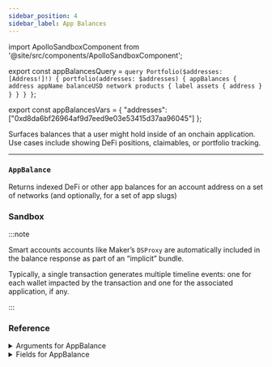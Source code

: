 ```yaml
---
sidebar_position: 4
sidebar_label: App Balances
---
```


import ApolloSandboxComponent from '@site/src/components/ApolloSandboxComponent';

export const appBalancesQuery = `query Portfolio($addresses: [Address!]!) {
  portfolio(addresses: $addresses) {
    appBalances {
      address
      appName
      balanceUSD
      network
      products {
        label
        assets {
          address
        }
      }
    }
  }
}`;

export const appBalancesVars = {
  "addresses": ["0xd8da6bf26964af9d7eed9e03e53415d37aa96045"]
};

Surfaces balances that a user might hold inside of an onchain application. Use cases include showing DeFi positions, claimables, or portfolio tracking.

---



### `AppBalance`

Returns indexed DeFi or other app balances for an account address on a set of networks (and optionally, for a set of app slugs)

### Sandbox

<ApolloSandboxComponent 
  query={appBalancesQuery}
  variables={appBalancesVars}
/>


:::note

Smart accounts accounts like Maker’s `DSProxy` are automatically included in the balance response as part of an “implicit” bundle.

Typically, a single transaction generates multiple timeline events: one for each wallet impacted by the transaction and one for the associated application, if any.

:::

### Reference

<details>
<summary>Arguments for AppBalance</summary>

| Argument      | Description | Type |
| ----------- | ----------- | ----------- |
| `address`      | Addresses for which to retrieve balances, inputted as an array.     | `String!` | 
| `networks`      | Networks for which to retrieve balances, inputted an array.       | `Network!` | 
| `appIds`      | Filter by a specific app.       | `String!` | 
| `withOverrides`      | -       | `Boolean = false` | 

</details>

<details>
<summary>Fields for AppBalance</summary>


| Field      | Description | Type |
| ----------- | ----------- | ----------- |
| `key`      | Description goes here.       | `String!`       |
| `address`      | Address the position queried is for       | `String!`       |
| `appId`      | ID of the app      | `String!`       |
| `appName`      | Display name of app       | `String!`       |
| `appImage`      | Icon of the app      | `String!`       |
| `network`      | Network(s) the app is on.       | `Network!`       |
| `updatedAt`      | Timestamp at which time this wallet's balance for this app was calculated   | `Timestamp!`       |
| `balanceUSD`      | Value of all positions associated with this app on this network for this wallet, in USD      | `Float!` | 
| `products`      | Object containing details on all products owned by this wallet       | `ProductItem!`       |

</details>
